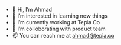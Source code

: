 - 👋 Hi, I’m Ahmad
- 👀 I’m interested in learning new things
- 🌱 I’m currently working at Tepia Co
- 💞️ I’m colloborating with product team
- 📫 You can reach me at ahmad@tepia.co

<!---
ahmad-tepia/ahmad-tepia is a ✨ special ✨ repository because its `README.md` (this file) appears on your GitHub profile.
You can click the Preview link to take a look at your changes.
--->
